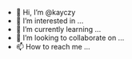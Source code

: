 - 👋 Hi, I’m @kayczy
- 👀 I’m interested in ...
- 🌱 I’m currently learning ...
- 💞️ I’m looking to collaborate on ...
- 📫 How to reach me ...

<!---
kayczy/kayczy is a ✨ special ✨ repository because its `README.md` (this file) appears on your GitHub profile.
You can click the Preview link to take a look at your changes.
--->
